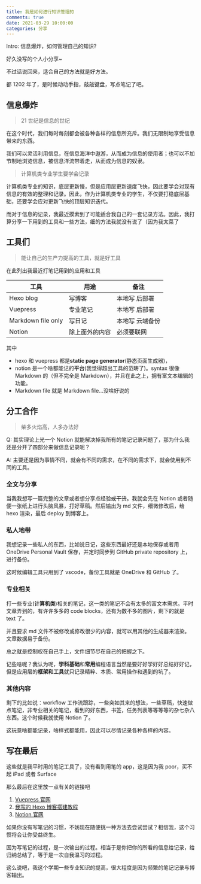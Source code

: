 ```yaml
---
title: 我是如何进行知识管理的
comments: true
date: 2021-03-29 10:00:00
categories: 分享
---
```


Intro: 信息爆炸，如何管理自己的知识?

好久没写的个人小分享~

不过话说回来，适合自己的方法就是好方法。

都 1202 年了，是时候动动手指，敲敲键盘，写点笔记了吧。

## 信息爆炸

> 21 世纪是信息的世纪

在这个时代，我们每时每刻都会被各种各样的信息所充斥。我们无限制地享受信息带来的东西。

我们可以灵活利用信息，在信息海洋中遨游，从而成为信息的使用者；也可以不加节制地浏览信息，被信息洋流带着走，从而成为信息的奴隶。

> 计算机类专业学生要学会记录

计算机类专业的知识，底层更新慢，但是应用层更新速度飞快，因此要学会对现有信息的有效的整理和记录。因此，作为计算机类专业的学生，不仅要打稳底层基础，还要学会应对更新飞快的顶层知识迭代。

而对于信息的记录，我最近摸索到了可能适合我自己的一套记录方法。因此，我打算分享一下用到的工具和一些方法，细的方法我就没有说了（因为我太菜了

## 工具们

> 能让自己的生产力提高的工具，就是好工具

在此列出我最近打笔记用到的应用和工具

| 工具               | 用途           | 备注            |
| ------------------ | -------------- | --------------- |
| Hexo blog          | 写博客         | 本地写 后部署   |
| Vuepress           | 专业笔记       | 本地写 后部署   |
| Markdown file only | 写日记         | 本地写 云端备份 |
| Notion             | 除上面外的内容 | 必须要联网      |

其中

- hexo 和 vuepress 都是**static page generator**(静态页面生成器)，
- notion 是一个啥都能记的**平台**(我觉得超出工具的范畴了)。syntax 很像 Markdown 的（但不完全是 Markdown），并且在此之上，拥有富文本编辑的功能。
- Markdown file 就是 Markdown file...没啥好说的

## 分工合作

> 柴多火焰高，人多办法好

Q: 其实理论上光一个 Notion 就能解决掉我所有的笔记记录问题了，那为什么我还是分开了四部分来做信息记录呢？

A: 主要还是因为事情不同，就会有不同的需求，在不同的需求下，就会使用到不同的工具。

### 全文与分享

当我我想写一篇完整的文章或者想分享点经验~~或干货~~。我就会先在 Notion 或者随便一张纸上进行头脑风暴，打好草稿。然后输出为 md 文件，细微修改后，给 hexo 渲染，最后 deploy 到博客上。

### 私人地带

我想记录一些私人的东西，比如说日记，这些东西最好还是本地保存或者用 OneDrive Personal Vault 保存，并定时同步到 GitHub private repository 上，进行备份。

这时候编辑工具只用到了 vscode，备份工具就是 OneDrive 和 GitHub 了。

### 专业相关

打一些专业(**计算机类**)相关的笔记，这一类的笔记不会有太多的富文本需求。平时文章弄到的，有许许多多的 code blocks，还有为数不多的图片，剩下的就是 text 了。

并且要求 md 文件不被修改或修改很少的内容，就可以用其他的生成器来渲染。文章数据易于备份。

总之就是控制权在自己手上，文件细节尽在自己的把握之下。

记些啥呢？我认为呢，**学科基础**和**常用**编程语言当然是要好好学好好总结好好记，但是应用层的**框架和工具**就只记录精粹、本质、常用操作和遇到的坑了。

### 其他内容

剩下的比如说：workflow 工作流跟踪，一些突如其来的想法，一些草稿，快速做点笔记，非专业相关的笔记，看到的好东西，书签，任务列表等等等等的杂七杂八东西。这个时候我就使用 Notion 了。

这玩意啥都能记录，啥样式都能用，因此可以尽情记录各种各样的内容。

## 写在最后

这些就是我平时用的笔记工具了，没有看到用笔的 app，这是因为我 poor，买不起 iPad 或者 Surface

那么最后在这里放一点有关的链接吧

1. [Vuepress 官网](https://vuepress.vuejs.org/)
2. [我写的 Hexo 博客搭建教程](https://blog.situ2001.com/contents/43abca4995a8/)
3. [Notion 官网](https://www.notion.so/)

如果你没有写笔记的习惯，不妨现在随便挑一种方法去尝试尝试？相信我，这个习惯将会让你受益终生。

因为写笔记的过程，是一次输出的过程。相当于是你把你的所看的信息给记录，给归纳总结了，等于是一次自我温习的过程。

这么说吧，我这个学期一些专业知识的提高，很大程度是因为频繁的笔记记录与博客输出。
